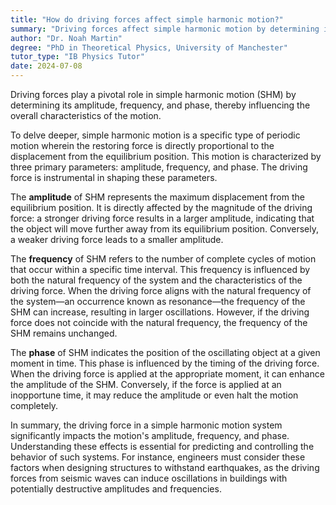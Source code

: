 ```yaml
---
title: "How do driving forces affect simple harmonic motion?"
summary: "Driving forces affect simple harmonic motion by determining its amplitude, frequency, and phase, thus influencing the motion's characteristics."
author: "Dr. Noah Martin"
degree: "PhD in Theoretical Physics, University of Manchester"
tutor_type: "IB Physics Tutor"
date: 2024-07-08
---
```


Driving forces play a pivotal role in simple harmonic motion (SHM) by determining its amplitude, frequency, and phase, thereby influencing the overall characteristics of the motion.

To delve deeper, simple harmonic motion is a specific type of periodic motion wherein the restoring force is directly proportional to the displacement from the equilibrium position. This motion is characterized by three primary parameters: amplitude, frequency, and phase. The driving force is instrumental in shaping these parameters.

The **amplitude** of SHM represents the maximum displacement from the equilibrium position. It is directly affected by the magnitude of the driving force: a stronger driving force results in a larger amplitude, indicating that the object will move further away from its equilibrium position. Conversely, a weaker driving force leads to a smaller amplitude.

The **frequency** of SHM refers to the number of complete cycles of motion that occur within a specific time interval. This frequency is influenced by both the natural frequency of the system and the characteristics of the driving force. When the driving force aligns with the natural frequency of the system—an occurrence known as resonance—the frequency of the SHM can increase, resulting in larger oscillations. However, if the driving force does not coincide with the natural frequency, the frequency of the SHM remains unchanged.

The **phase** of SHM indicates the position of the oscillating object at a given moment in time. This phase is influenced by the timing of the driving force. When the driving force is applied at the appropriate moment, it can enhance the amplitude of the SHM. Conversely, if the force is applied at an inopportune time, it may reduce the amplitude or even halt the motion completely.

In summary, the driving force in a simple harmonic motion system significantly impacts the motion's amplitude, frequency, and phase. Understanding these effects is essential for predicting and controlling the behavior of such systems. For instance, engineers must consider these factors when designing structures to withstand earthquakes, as the driving forces from seismic waves can induce oscillations in buildings with potentially destructive amplitudes and frequencies.
    